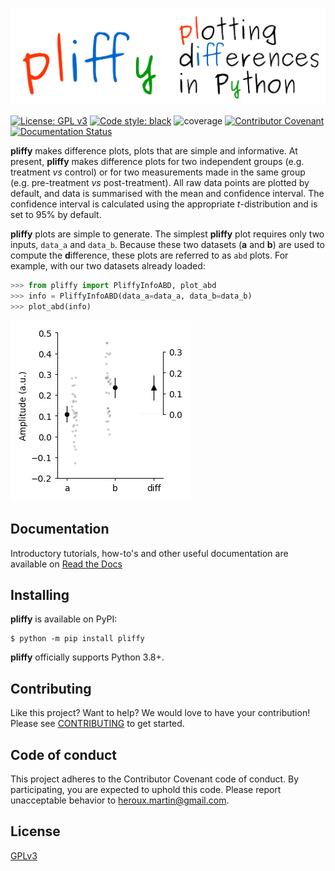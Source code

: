 [![pliffy](https://raw.githubusercontent.com/MartinHeroux/pliffy/master/docs/source/img/pliffy_650x200.png?token=AC4RI3BYZMMMZGSXOOYVJAS7ORXCU)](https://github.com/MartinHeroux/pliffy)


[![License: GPL v3](https://img.shields.io/badge/License-GPLv3-blue.svg)](LICENSE)
[![Code style: black](https://img.shields.io/badge/code%20style-black-000000.svg)](https://github.com/psf/black)
![coverage](https://img.shields.io/badge/coverage-98%25-yellowgreen)
    [![Contributor Covenant](https://img.shields.io/badge/Contributor%20Covenant-v2.0%20adopted-ff69b4.svg)](code_of_conduct.md)
[![Documentation Status](https://readthedocs.org/projects/spike2py/badge/?version=latest)](https://pliffy.readthedocs.io/en/latest/?badge=latest)

**pliffy** makes difference plots, plots that are simple and informative. At present, **pliffy** makes difference plots for two independent groups (e.g. treatment *vs* control) or for two measurements made in the same group (e.g. pre-treatment *vs* post-treatment). All raw data points are plotted by default, and data is summarised with the mean and confidence interval. The confidence interval is calculated using the appropriate *t*-distribution and is set to 95% by default.

**pliffy** plots are simple to generate. The simplest **pliffy** plot requires only two inputs, `data_a` and `data_b`. Because these two datasets (**a** and **b**) are used to compute the **d**ifference, these plots are referred to as `abd` plots. For example, with our two datasets already loaded:

```python
>>> from pliffy import PliffyInfoABD, plot_abd
>>> info = PliffyInfoABD(data_a=data_a, data_b=data_b)
>>> plot_abd(info)
```

[![pliffy_example_1](https://raw.githubusercontent.com/MartinHeroux/pliffy/master/docs/source/img/readme_example1.png?token=AC4RI3CH6G325YGVOFTMYXC7OR2PG)](https://github.com/MartinHeroux/pliffy)


## Documentation

Introductory tutorials, how-to's and other useful documentation are available on [Read the Docs](https://pliffy.readthedocs.io/en/latest/index.html)

## Installing

**pliffy** is available on PyPI:

```console
$ python -m pip install pliffy
```

**pliffy** officially supports Python 3.8+.

## Contributing

Like this project? Want to help? We would love to have your contribution! Please see [CONTRIBUTING](CONTRIBUTING.md) to get started.

## Code of conduct

This project adheres to the Contributor Covenant code of conduct. By participating, you are expected to uphold this code. Please report unacceptable behavior to [heroux.martin@gmail.com](heroux.martin@gmail.com).

## License

[GPLv3](./LICENSE)
